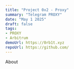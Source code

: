 ```yaml
---
title: "Project 0x2 - Proxy"
summary: "Telegram PROXY"
date: "May 1 2025"
draft: false
tags:
- PROXY
- Arbitrum
demoUrl: https://0rb1t.xyz
repoUrl: https://github.com/
---
```


About
